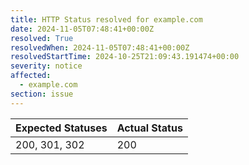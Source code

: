```yaml
---
title: HTTP Status resolved for example.com
date: 2024-11-05T07:48:41+00:00Z
resolved: True
resolvedWhen: 2024-11-05T07:48:41+00:00Z
resolvedStartTime: 2024-10-25T21:09:43.191474+00:00
severity: notice
affected:
  - example.com
section: issue
---
```


| Expected Statuses | Actual Status  |
|-------------------|----------------|
| 200, 301, 302 | 200 |
